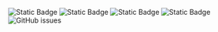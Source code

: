 ![Static Badge](https://img.shields.io/badge/blacklists-60-000000) ![Static Badge](https://img.shields.io/badge/blacklisted-2857064-cc0000) ![Static Badge](https://img.shields.io/badge/whitelisted-2245-00CC00) ![Static Badge](https://img.shields.io/badge/streaming_blacklist-28107-000000) ![GitHub issues](https://img.shields.io/github/issues/fabriziosalmi/blacklists)
